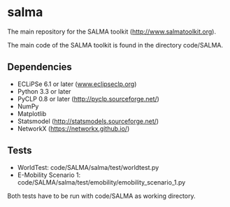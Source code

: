 salma
=====

The main repository for the SALMA toolkit (http://www.salmatoolkit.org).


The main code of the SALMA toolkit is found in the directory code/SALMA.



Dependencies
------------
* ECLiPSe 6.1 or later (www.eclipseclp.org)
* Python 3.3 or later
* PyCLP 0.8 or later (http://pyclp.sourceforge.net/)
* NumPy
* Matplotlib
* Statsmodel (http://statsmodels.sourceforge.net/)
* NetworkX (https://networkx.github.io/)




Tests
-----
* WorldTest: code/SALMA/salma/test/worldtest.py
* E-Mobility Scenario 1: code/SALMA/salma/test/emobility/emobility_scenario_1.py

Both tests have to be run with code/SALMA as working directory.
